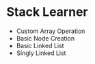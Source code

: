 # Stack Learner

- Custom Array Operation
- Basic Node Creation
- Basic Linked List
- Singly Linked List
